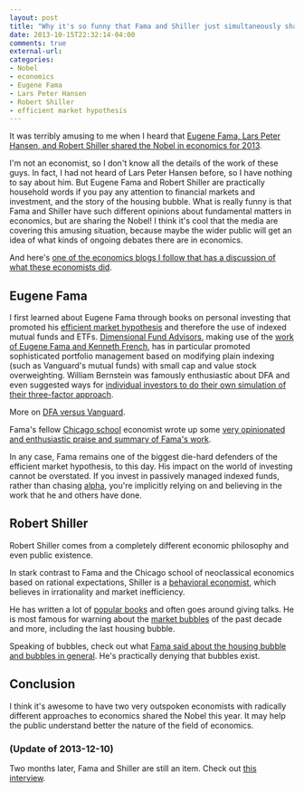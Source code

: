 ```yaml
---
layout: post
title: "Why it's so funny that Fama and Shiller just simultaneously shared the Nobel in economics"
date: 2013-10-15T22:32:14-04:00
comments: true
external-url: 
categories:
- Nobel
- economics
- Eugene Fama
- Lars Peter Hansen
- Robert Shiller
- efficient market hypothesis
---
```

It was terribly amusing to me when I heard that [Eugene Fama, Lars Peter Hansen, and Robert Shiller shared the Nobel in economics for 2013](http://www.nobelprize.org/nobel_prizes/economic-sciences/laureates/2013/).

I'm not an economist, so I don't know all the details of the work of these guys. In fact, I had not heard of Lars Peter Hansen before, so I have nothing to say about him. But Eugene Fama and Robert Shiller are practically household words if you pay any attention to financial markets and investment, and the story of the housing bubble. What is really funny is that Fama and Shiller have such different opinions about fundamental matters in economics, but are sharing the Nobel! I think it's cool that the media are covering this amusing situation, because maybe the wider public will get an idea of what kinds of ongoing debates there are in economics.

And here's [one of the economics blogs I follow that has a discussion of what these economists did](http://conversableeconomist.blogspot.com/2013/10/the-2013-nobel-prize-to-fama-hanson-and.html).

## Eugene Fama

I first learned about Eugene Fama through books on personal investing that promoted his [efficient market hypothesis](http://en.wikipedia.org/wiki/Efficient-market_hypothesis) and therefore the use of indexed mutual funds and ETFs. [Dimensional Fund Advisors](http://www.dfaus.com/), making use of the [work of Eugene Fama and Kenneth French](http://www.dimensional.com/famafrench/), has in particular promoted sophisticated portfolio management based on modifying plain indexing (such as Vanguard's mutual funds) with small cap and value stock overweighting. William Bernstein was famously enthusiastic about DFA and even suggested ways for [individual investors to do their own simulation of their three-factor approach](http://www.efficientfrontier.com/ef/702/3FM-10.htm).

More on [DFA versus Vanguard](http://indexinvestor.com/Members/2004/November/nov045.php3).

Fama's fellow [Chicago school](http://en.wikipedia.org/wiki/Chicago_school_of_economics) economist wrote up some [very opinionated and enthusiastic praise and summary of Fama's work](http://faculty.chicagobooth.edu/john.cochrane/research/papers/Fama_nobel.pdf).

In any case, Fama remains one of the biggest die-hard defenders of the efficient market hypothesis, to this day. His impact on the world of investing cannot be overstated. If you invest in passively managed indexed funds, rather than chasing [alpha](http://en.wikipedia.org/wiki/Alpha_%28investment%29), you're implicitly relying on and believing in the work that he and others have done.

## Robert Shiller

Robert Shiller comes from a completely different economic philosophy and even public existence.

In stark contrast to Fama and the Chicago school of neoclassical economics based on rational expectations, Shiller is a [behavioral economist](http://en.wikipedia.org/wiki/Behavioral_economics), which believes in irrationality and market inefficiency.

He has written a lot of [popular books](http://www.econ.yale.edu/~shiller/books.htm) and often goes around giving talks. He is most famous for warning about the [market bubbles](http://en.wikipedia.org/wiki/Economic_bubble) of the past decade and more, including the last housing bubble.

Speaking of bubbles, check out what [Fama said about the housing bubble and bubbles in general](http://delong.typepad.com/sdj/2013/10/eugene-fama-on-the-housing-bubble.html). He's practically denying that bubbles exist.

## Conclusion

I think it's awesome to have two very outspoken economists with radically different approaches to economics shared the Nobel this year. It may help the public understand better the nature of the field of economics.

### (Update of 2013-12-10)

Two months later, Fama and Shiller are still an item. Check out [this interview](http://www.theguardian.com/business/2013/dec/10/nobel-prize-economists-robert-shiller-eugene-fama).
